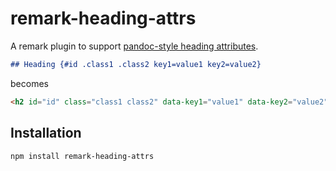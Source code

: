 # remark-heading-attrs

A remark plugin to support [pandoc-style heading attributes](https://pandoc.org/chunkedhtml-demo/8.3-headings.html#extension-header_attributes).

```markdown
## Heading {#id .class1 .class2 key1=value1 key2=value2}
```

becomes

```html
<h2 id="id" class="class1 class2" data-key1="value1" data-key2="value2">Heading</h2>
```

## Installation

```bash
npm install remark-heading-attrs
```
